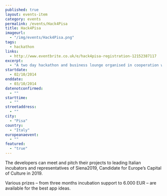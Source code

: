 ```yaml
---
published: true
layout: events-item
category: events
permalink: /events/Hack4Pisa
title: Hack4Pisa
imageurl: 
  - "/img/events/Hack4Pisa.png"
tags: 
  - hackathon
links:
  - http://www.eventbrite.co.uk/e/hack4pisa-registration-12152387117
excerpt:
  - "A two day hackathon and business lounge organised in cooperation with Hyperborea s.r.l and Polo Tecnologico di Navacchio."
startdate:
  - 02/10/2014
enddate:
  - 03/10/2014
datenotconfirmed:
  - ""
starttime:
  - ""
streetaddress:
  - ""
city:
  - "Pisa"
country:
  - "Italy"
europeanaevent:
  - ""
featured:
  - "true"
---
```


The developers can meet and pitch their projects to leading Italian incubators and representatives of Siena2019, Candidate for Europe’s Capital of Culture in 2019.

Various prizes – from three months incubation support to 6.000 EUR – are available for the best app ideas.
